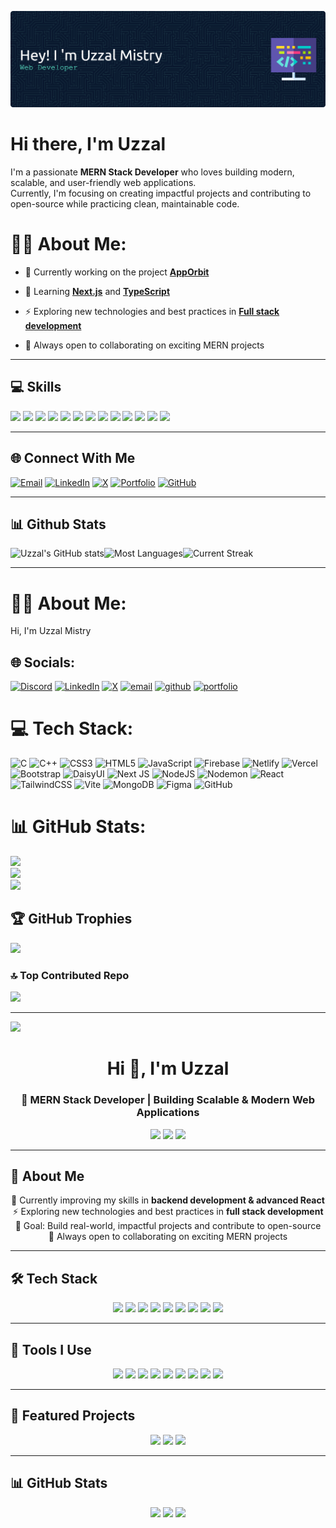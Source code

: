 
![uzzal mistry](/img/github-header-banner.png)

# Hi there, I'm Uzzal

I'm a passionate **MERN Stack Developer** who loves building modern, scalable, and user-friendly web applications.  
Currently, I'm focusing on creating impactful projects and contributing to open-source while practicing clean, maintainable code.


# 🧑‍💻 About Me:

- 🔭 Currently working on the project [**AppOrbit**]()
- 🌱 Learning [**Next.js**](https://nextjs.org/) and [**TypeScript**](https://www.typescriptlang.org/)

- ⚡ Exploring new technologies and best practices in [**Full stack development**]()
- 🤝 Always open to collaborating on exciting MERN projects

---

## 💻 Skills

<img src="https://img.shields.io/badge/JavaScript-323330?style=for-the-badge&logo=javascript&logoColor=F7DF1E" /> <img src="https://img.shields.io/badge/C-00599C?style=for-the-badge&logo=c&logoColor=white" />
<img src="https://img.shields.io/badge/C%2B%2B-00599C?style=for-the-badge&logo=c%2B%2B&logoColor=white" />
<img src="https://img.shields.io/badge/HTML5-E34F26?style=for-the-badge&logo=html5&logoColor=white" />
<img src="https://img.shields.io/badge/CSS3-1572B6?style=for-the-badge&logo=css3&logoColor=white" />
<img src="https://img.shields.io/badge/MongoDB-4EA94B?style=for-the-badge&logo=mongodb&logoColor=white" />
<img src="https://img.shields.io/badge/Tailwind_CSS-38B2AC?style=for-the-badge&logo=tailwind-css&logoColor=white" />
<img src="https://img.shields.io/badge/React-20232A?style=for-the-badge&logo=react&logoColor=61DAFB
" />
<img src="https://img.shields.io/badge/npm-CB3837?style=for-the-badge&logo=npm&logoColor=white" />
<img src="https://img.shields.io/badge/Node%20js-339933?style=for-the-badge&logo=nodedotjs&logoColor=white" />
<img src="https://img.shields.io/badge/next%20js-000000?style=for-the-badge&logo=nextdotjs&logoColor=white" />
<img src="https://img.shields.io/badge/Express%20js-000000?style=for-the-badge&logo=express&logoColor=white" />
<img src="https://img.shields.io/badge/Bootstrap-563D7C?style=for-the-badge&logo=bootstrap&logoColor=white" />

---

## 🌐 Connect With Me

<p align="center">
  

[![Email](https://img.shields.io/badge/Email-D14836?style=for-the-badge&logo=gmail&logoColor=white)](mailto:uzzalmistry89@gmail.com) [![LinkedIn](https://img.shields.io/badge/LinkedIn-0A66C2?style=for-the-badge&logo=linkedin&logoColor=white)](https://www.linkedin.com/in/uzzal-mistry/) [![X](https://img.shields.io/badge/X-000000?style=for-the-badge&logo=x&logoColor=white)](https://x.com/UzzalMistry01) [![Portfolio](https://img.shields.io/badge/Portfolio-4E46DC?style=for-the-badge&logo=window&logoColor=white)](https://YourPortfolioLink.com)  [![GitHub](https://img.shields.io/badge/GitHub-181717?style=for-the-badge&logo=github&logoColor=white)](https://github.com/Uzzal-Mistry)  



</p>

---

## 📊 Github Stats
![Uzzal's GitHub stats](https://github-readme-stats.vercel.app/api?username=Uzzal-Mistry&show_icons=true&theme=tokyonight)![Most Languages](https://github-readme-stats.vercel.app/api/top-langs/?username=Uzzal-Mistry&theme=tokyonight&hide_border=false&include_all_commits=false&count_private=false&layout=compact)![Current Streak](https://nirzak-streak-stats.vercel.app/?user=Uzzal-Mistry&theme=tokyonight&hide_border=false) 



---







 # 🧑‍💻 About Me:
Hi, I'm Uzzal Mistry


## 🌐 Socials:
[![Discord](https://img.shields.io/badge/Discord-%237289DA.svg?logo=discord&logoColor=white)](https://discord.gg/ada) [![LinkedIn](https://img.shields.io/badge/LinkedIn-%230077B5.svg?logo=linkedin&logoColor=white)](https://linkedin.com/in/uzzal-mistry) [![X](https://img.shields.io/badge/X-black.svg?logo=X&logoColor=white)](https://x.com/UzzalMistry01) [![email](https://img.shields.io/badge/Email-D14836?logo=gmail&logoColor=white)](mailto:uzzalmistry89@gmail.com) [![github](https://img.shields.io/badge/GitHub-181717?logo=github&logoColor=white)](https://github.com/your-username)
[![portfolio](https://img.shields.io/badge/Portfolio-000000?logo=About.me&logoColor=white)](https://your-portfolio-link.com)


# 💻 Tech Stack: 
 ![C](https://img.shields.io/badge/c-%2300599C.svg?style=for-the-badge&logo=c&logoColor=white) ![C++](https://img.shields.io/badge/c++-%2300599C.svg?style=for-the-badge&logo=c%2B%2B&logoColor=white) ![CSS3](https://img.shields.io/badge/css3-%231572B6.svg?style=for-the-badge&logo=css3&logoColor=white) ![HTML5](https://img.shields.io/badge/html5-%23E34F26.svg?style=for-the-badge&logo=html5&logoColor=white) ![JavaScript](https://img.shields.io/badge/javascript-%23323330.svg?style=for-the-badge&logo=javascript&logoColor=%23F7DF1E) ![Firebase](https://img.shields.io/badge/firebase-%23039BE5.svg?style=for-the-badge&logo=firebase) ![Netlify](https://img.shields.io/badge/netlify-%23000000.svg?style=for-the-badge&logo=netlify&logoColor=#00C7B7) ![Vercel](https://img.shields.io/badge/vercel-%23000000.svg?style=for-the-badge&logo=vercel&logoColor=white) ![Bootstrap](https://img.shields.io/badge/bootstrap-%238511FA.svg?style=for-the-badge&logo=bootstrap&logoColor=white) ![DaisyUI](https://img.shields.io/badge/daisyui-5A0EF8?style=for-the-badge&logo=daisyui&logoColor=white) ![Next JS](https://img.shields.io/badge/Next-black?style=for-the-badge&logo=next.js&logoColor=white) ![NodeJS](https://img.shields.io/badge/node.js-6DA55F?style=for-the-badge&logo=node.js&logoColor=white) ![Nodemon](https://img.shields.io/badge/NODEMON-%23323330.svg?style=for-the-badge&logo=nodemon&logoColor=%BBDEAD) ![React](https://img.shields.io/badge/react-%2320232a.svg?style=for-the-badge&logo=react&logoColor=%2361DAFB) ![TailwindCSS](https://img.shields.io/badge/tailwindcss-%2338B2AC.svg?style=for-the-badge&logo=tailwind-css&logoColor=white) ![Vite](https://img.shields.io/badge/vite-%23646CFF.svg?style=for-the-badge&logo=vite&logoColor=white) ![MongoDB](https://img.shields.io/badge/MongoDB-%234ea94b.svg?style=for-the-badge&logo=mongodb&logoColor=white) ![Figma](https://img.shields.io/badge/figma-%23F24E1E.svg?style=for-the-badge&logo=figma&logoColor=white) ![GitHub](https://img.shields.io/badge/github-%23121011.svg?style=for-the-badge&logo=github&logoColor=white)
# 📊 GitHub Stats:
![](https://github-readme-stats.vercel.app/api?username=Uzzal-Mistry&theme=dark&hide_border=false&include_all_commits=false&count_private=false)<br/>
![](https://nirzak-streak-stats.vercel.app/?user=Uzzal-Mistry&theme=dark&hide_border=false)<br/>
![](https://github-readme-stats.vercel.app/api/top-langs/?username=Uzzal-Mistry&theme=dark&hide_border=false&include_all_commits=false&count_private=false&layout=compact)

## 🏆 GitHub Trophies
![](https://github-profile-trophy.vercel.app/?username=Uzzal-Mistry&theme=radical&no-frame=true&no-bg=true&margin-w=4)

### 🔝 Top Contributed Repo
![](https://github-contributor-stats.vercel.app/api?username=Uzzal-Mistry&limit=5&theme=dark&combine_all_yearly_contributions=true)

---
[![](https://visitcount.itsvg.in/api?id=Uzzal-Mistry&icon=0&color=0)](https://visitcount.itsvg.in)




<!-- <p align="center">
  <img src="https://komarev.com/ghpvc/?username=Uzzal-Mistry&label=Profile%20Views&color=0e75b6&style=flat" alt="Profile Views" />
</p> -->

<h1 align="center">Hi 👋, I'm Uzzal</h1>
<h3 align="center">🌱 MERN Stack Developer | Building Scalable & Modern Web Applications</h3>

<p align="center">
  <a href="mailto:uzzalmistry89@gmail.com"><img src="https://img.shields.io/badge/Email-D14836?logo=gmail&logoColor=white"/></a>
  <a href="https://www.linkedin.com/in/uzzal-mistry"><img src="https://img.shields.io/badge/LinkedIn-0A66C2?logo=linkedin&logoColor=white"/></a>
  <a href="https://github.com/Uzzal-Mistry"><img src="https://img.shields.io/badge/GitHub-181717?logo=github&logoColor=white"/></a>
</p>

---

## 📌 About Me
<p align="center">
  🌱 Currently improving my skills in <b>backend development & advanced React</b> <br>
  ⚡ Exploring new technologies and best practices in <b>full stack development</b> <br>
  🎯 Goal: Build real-world, impactful projects and contribute to open-source <br>
  🤝 Always open to collaborating on exciting MERN projects
</p>

---

## 🛠️ Tech Stack
<p align="center">
  <img src="https://img.shields.io/badge/HTML5-E34F26?logo=html5&logoColor=white"/>
  <img src="https://img.shields.io/badge/CSS3-1572B6?logo=css3&logoColor=white"/>
  <img src="https://img.shields.io/badge/JavaScript-F7DF1E?logo=javascript&logoColor=black"/>
  <img src="https://img.shields.io/badge/Tailwind_CSS-38B2AC?logo=tailwind-css&logoColor=white"/>
  <img src="https://img.shields.io/badge/React-61DAFB?logo=react&logoColor=black"/>
  <img src="https://img.shields.io/badge/Node.js-339933?logo=node.js&logoColor=white"/>
  <img src="https://img.shields.io/badge/Express.js-000000?logo=express&logoColor=white"/>
  <img src="https://img.shields.io/badge/MongoDB-47A248?logo=mongodb&logoColor=white"/>
  <img src="https://img.shields.io/badge/Firebase-FFCA28?logo=firebase&logoColor=black"/>
</p>

---

## 🧩 Tools I Use
<p align="center">
  <img src="https://img.shields.io/badge/VS_Code-007ACC?logo=visual-studio-code&logoColor=white"/>
  <img src="https://img.shields.io/badge/Git-F05032?logo=git&logoColor=white"/>
  <img src="https://img.shields.io/badge/GitHub-181717?logo=github&logoColor=white"/>
  <img src="https://img.shields.io/badge/Postman-FF6C37?logo=postman&logoColor=white"/>
  <img src="https://img.shields.io/badge/Figma-F24E1E?logo=figma&logoColor=white"/>
  <img src="https://img.shields.io/badge/Vite-646CFF?logo=vite&logoColor=white"/>
  <img src="https://img.shields.io/badge/Canva-00C4CC?logo=canva&logoColor=white"/>
  <img src="https://img.shields.io/badge/Netlify-00C7B7?logo=netlify&logoColor=white"/>
  <img src="https://img.shields.io/badge/Render-46E3B7?logo=render&logoColor=black"/>
</p>

---

## 🚀 Featured Projects
<p align="center">
  <a href="https://github.com/Uzzal-Mistry/AppOrbit_Client_Side"><img src="https://github-readme-stats.vercel.app/api/pin/?username=Uzzal-Mistry&repo=AppOrbit_Client_Side&theme=tokyonight" /></a>
  <a href="https://github.com/Uzzal-Mistry/Voluntopia_Client_Side"><img src="https://github-readme-stats.vercel.app/api/pin/?username=Uzzal-Mistry&repo=Voluntopia_Client_Side&theme=tokyonight" /></a>
  <a href="https://github.com/Uzzal-Mistry/RoomSeekr_Clent_Side"><img src="https://github-readme-stats.vercel.app/api/pin/?username=Uzzal-Mistry&repo=RoomSeekr_Clent_Side&theme=tokyonight" /></a>
</p>

---

## 📊 GitHub Stats
<p align="center">
  <img src="https://github-readme-stats.vercel.app/api?username=Uzzal-Mistry&show_icons=true&theme=tokyonight" />
  <img src="https://github-readme-stats.vercel.app/api/top-langs/?username=Uzzal-Mistry&layout=compact&theme=tokyonight" />
  <img src="https://streak-stats.demolab.com?user=Uzzal-Mistry&theme=tokyonight" />
</p>
